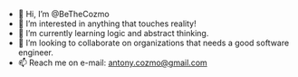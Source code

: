 - 👋 Hi, I’m @BeTheCozmo
- 👀 I’m interested in anything that touches reality!
- 🌱 I’m currently learning logic and abstract thinking.
- 💞️ I’m looking to collaborate on organizations that needs a good software engineer.
- 📫 Reach me on e-mail: antony.cozmo@gmail.com

<!---
BeTheCozmo/BeTheCozmo is a ✨ special ✨ repository because its `README.md` (this file) appears on your GitHub profile.
You can click the Preview link to take a look at your changes.
--->
